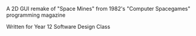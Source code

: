 A 2D GUI remake of "Space Mines" from 1982's "Computer Spacegames" programming magazine

Written for Year 12 Software Design Class
